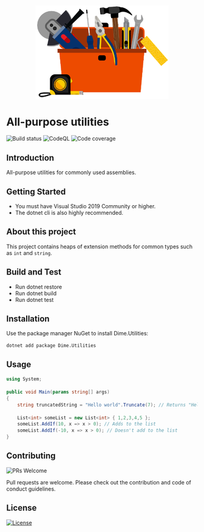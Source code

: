 <p align="center"><img src="assets/logo.png?raw=true" width="350" alt="Logo"></p>

# All-purpose utilities

![Build status](https://dev.azure.com/dimenicsbe/Utilities/_apis/build/status/dimenics.dime-utilities?branchName=master) ![CodeQL](https://github.com/dimenics/utilities/workflows/CodeQL/badge.svg) ![Code coverage](https://img.shields.io/azure-devops/coverage/dimenicsbe/Utilities/150/master)

## Introduction

All-purpose utilities for commonly used assemblies.

## Getting Started

- You must have Visual Studio 2019 Community or higher.
- The dotnet cli is also highly recommended.

## About this project

This project contains heaps of extension methods for common types such as `int` and `string`.

## Build and Test

- Run dotnet restore
- Run dotnet build
- Run dotnet test

## Installation

Use the package manager NuGet to install Dime.Utilities:

`dotnet add package Dime.Utilities`

## Usage

``` csharp
using System;

public void Main(params string[] args)
{
    string truncatedString = "Hello world".Truncate(7); // Returns "Hello w";

    List<int> someList = new List<int> { 1,2,3,4,5 };
    someList.AddIf(10, x => x > 0); // Adds to the list
    someList.AddIf(-10, x => x > 0); // Doesn't add to the list
}
```

## Contributing

![PRs Welcome](https://img.shields.io/badge/PRs-welcome-brightgreen.svg?style=flat-square)

Pull requests are welcome. Please check out the contribution and code of conduct guidelines.

## License

[![License](http://img.shields.io/:license-mit-blue.svg?style=flat-square)](http://badges.mit-license.org)
